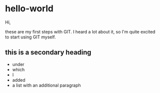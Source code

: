 # hello-world

Hi,

these are my first steps with GIT. I heard a lot about it, so I'm quite excited to start using GIT myself.

## this is a secondary heading
* under
* which
* I
* added 
* a list
with an additional paragraph
